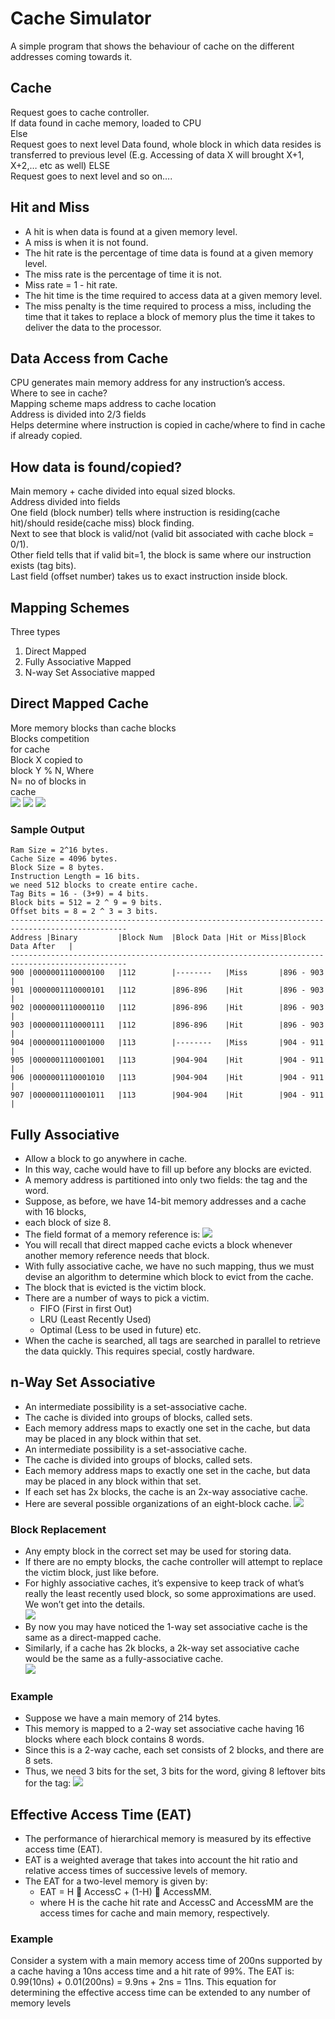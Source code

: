 # Cache Simulator
A simple program that shows the behaviour of cache on the different addresses 
coming towards it.
## Cache
Request goes to cache controller.  
If data found in cache memory, loaded to CPU  
Else  
Request goes to next level
Data found, whole block in which data resides is transferred to previous level
(E.g. Accessing of data X will brought X+1, X+2,… etc as well) 
ELSE  
Request goes to next level and so on….  

## Hit and Miss
* A hit is when data is found at a given memory level.  
* A miss is when it is not found.  
* The hit rate is the percentage of time data is found at a given memory level.  
* The miss rate is the percentage of time it is not.   
* Miss rate = 1 - hit rate.  
* The hit time is the time required to access data at a given memory level.  
* The miss penalty is the time required to process a miss, including the time that it takes to replace a block of memory plus the time it takes to deliver the data to the processor.  

## Data Access from Cache
CPU generates main memory address for any instruction’s access.  
Where to see in cache?  
Mapping scheme maps address to cache location  
Address is divided into 2/3 fields  
Helps determine where instruction is copied in cache/where to find in cache if already copied.  

## How data is found/copied?
Main memory + cache divided into equal sized blocks.  
Address divided into fields  
One field (block number) tells where instruction is residing(cache hit)/should reside(cache miss) block finding.  
	Next to see that block is valid/not  (valid bit associated with cache block = 0/1).  
Other field tells that if valid bit=1, the block is same where our instruction exists  (tag bits).  
Last field (offset number) takes us to exact instruction inside block.  

## Mapping Schemes
Three types
1. Direct Mapped  
2. Fully Associative Mapped 
3. N-way Set Associative mapped  

## Direct Mapped Cache
More memory blocks than cache blocks  
Blocks competition   
	for cache  
Block X copied to   
	block Y % N, Where   
	N= no of blocks in   
		cache  
![](Images/Picture1.jpg)
![](Images/Picture2.jpg)
![](Images/Picture3.jpg)

### Sample Output  
```seq
Ram Size = 2^16 bytes.  
Cache Size = 4096 bytes.  
Block Size = 8 bytes.  
Instruction Length = 16 bits.  
we need 512 blocks to create entire cache.  
Tag Bits = 16 - (3+9) = 4 bits.  
Block bits = 512 = 2 ^ 9 = 9 bits.  
Offset bits = 8 = 2 ^ 3 = 3 bits.  
------------------------------------------------------------------------------------------------	
Address	|Binary			|Block Num	|Block Data	|Hit or Miss|Block Data After	|  
------------------------------------------------------------------------------------------------
900	|0000001110000100	|112		|--------	|Miss		|896 - 903	|  
901	|0000001110000101	|112		|896-896	|Hit		|896 - 903	|  
902	|0000001110000110	|112		|896-896	|Hit		|896 - 903	|  
903	|0000001110000111	|112		|896-896	|Hit		|896 - 903	|  
904	|0000001110001000	|113		|--------	|Miss		|904 - 911	|  
905	|0000001110001001	|113		|904-904	|Hit		|904 - 911	|  
906	|0000001110001010	|113		|904-904	|Hit		|904 - 911	|  
907	|0000001110001011	|113		|904-904	|Hit		|904 - 911	|  
```
## Fully Associative
* Allow a block to go anywhere in cache.  
* In this way, cache would have to fill up before any blocks are evicted.  
* A memory address is partitioned into only two fields: the tag and the word.  
* Suppose, as before, we have 14-bit memory addresses and a cache with 16 blocks,
* each block of size 8.  
* The field format of a memory reference is:
![](Images/Picture4.jpg)
* You will recall that direct mapped cache evicts a block whenever another memory reference needs that block.
* With fully associative cache, we have no such mapping, thus we must devise an algorithm to determine which block to evict from the cache.
* The block that is evicted is the victim block.
* There are a number of ways to pick a victim.
	* FIFO (First in first Out)
	* LRU (Least Recently Used)
	* Optimal (Less to be used in future) etc.
* When the cache is searched, all tags are searched in parallel to retrieve the data quickly. This requires special, costly hardware.

## n-Way Set Associative
* An intermediate possibility is a set-associative cache.
* The cache is divided into groups of blocks, called sets.
* Each memory address maps to exactly one set in the cache, but data may be placed in any block within that set.
* An intermediate possibility is a set-associative cache.
* The cache is divided into groups of blocks, called sets.
* Each memory address maps to exactly one set in the cache, but data may be placed in any block within that set.
* If each set has 2x blocks, the cache is an 2x-way associative cache. 
* Here are several possible organizations of an eight-block cache.
![](Images/Picture5.jpg)
### Block Replacement
* Any empty block in the correct set may be used for storing data.  
* If there are no empty blocks, the cache controller will attempt to replace the victim block, just like before.   
* For highly associative caches, it’s expensive to keep track of what’s really the least recently used block, so some approximations are used. We won’t get into the details.  
![](Images/Picture6.jpg)
* By now you may have noticed the 1-way set associative cache is the same as a direct-mapped cache.  
* Similarly, if a cache has 2k blocks, a 2k-way set associative cache would be the same as a fully-associative cache.  
![](Images/Picture7.jpg)
### Example
* Suppose we have a main memory of 214 bytes.
* This memory is mapped to a 2-way set associative cache having 16 blocks where each block contains 8 words.
* Since this is a 2-way cache, each set consists of 2 blocks, and there are 8 sets.
* Thus, we need 3 bits for the set, 3 bits for the word, giving 8 leftover bits for the tag:
![](Images/Picture8.jpg)
## Effective Access Time (EAT)
* The performance of hierarchical memory is measured by its effective access time (EAT).
* EAT is a weighted average that takes into account the hit ratio and relative access times of successive levels of memory.
* The EAT for a two-level memory is given by:
	* EAT = H  AccessC + (1-H)  AccessMM.
	* where H is the cache hit rate and AccessC and AccessMM are the access times for cache and main memory, respectively.
### Example
Consider a system with a main memory access time of 200ns supported by a cache having a 10ns access time and a hit rate of 99%.
The EAT is:
	0.99(10ns) + 0.01(200ns) = 9.9ns + 2ns = 11ns.
This equation for determining the effective access time can be extended to any number of memory levels